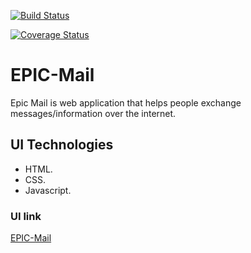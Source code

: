 
[![Build Status](https://travis-ci.org/nshutijonathan/EPIC-Mail.svg?branch=develop)](https://travis-ci.org/nshutijonathan/EPIC-Mail)

[![Coverage Status](https://coveralls.io/repos/github/nshutijonathan/EPIC-Mail/badge.svg?branch=develop)](https://coveralls.io/github/nshutijonathan/EPIC-Mail?branch=develop)

# EPIC-Mail
Epic Mail is web application  that helps people exchange messages/information over the internet.

## UI Technologies
* HTML.
* CSS.
* Javascript.


### UI link
 [EPIC-Mail](https://nshutijonathan.github.io/EPIC-Mail/ui)



 
